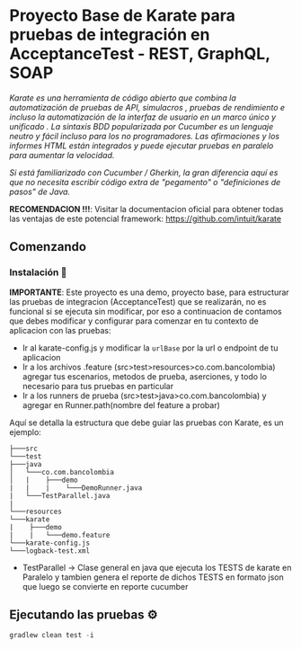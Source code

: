 #  Proyecto Base de Karate para pruebas de integración en AcceptanceTest - REST, GraphQL, SOAP
_Karate es una herramienta de código abierto que combina la automatización de pruebas de API, simulacros , pruebas de rendimiento e incluso la automatización de la interfaz de usuario en un marco único y unificado . La sintaxis BDD popularizada por Cucumber es un lenguaje neutro y fácil incluso para los no programadores. Las afirmaciones y los informes HTML están integrados y puede ejecutar pruebas en paralelo para aumentar la velocidad._

_Si está familiarizado con Cucumber / Gherkin, la gran diferencia aquí es que no necesita escribir código extra de "pegamento" o "definiciones de pasos" de Java._

**RECOMENDACION !!!**: Visitar la documentacion oficial para obtener todas las ventajas de este potencial framework: https://github.com/intuit/karate
## Comenzando

### Instalación 🔧

**IMPORTANTE**: Este proyecto es una demo, proyecto base, para estructurar las pruebas de integracion (AcceptanceTest) que se realizarán, no es funcional si se ejecuta sin modificar, por eso a continuacion de contamos que debes modificar y configurar para comenzar en tu contexto de aplicacion con las pruebas:
- Ir al karate-config.js y modificar la `urlBase` por la url o endpoint de tu aplicacion
- Ir a los archivos .feature (src>test>resources>co.com.bancolombia) agregar tus escenarios, metodos de prueba, aserciones, y todo lo necesario para tus pruebas en particular
- Ir a los runners de prueba (src>test>java>co.com.bancolombia) y agregar en Runner.path(nombre del feature a probar)



Aquí se detalla la estructura que debe guiar las pruebas con Karate, es un ejemplo:

```
├───src
└───test
├───java
│   └───co.com.bancolombia
│   |    ├───demo
|   |    |    └───DemoRunner.java
|   └───TestParallel.java
|
└───resources
└───karate
|    ├───demo
|    |   └───demo.feature
└───karate-config.js
└───logback-test.xml
```

- TestParallel -> Clase general en java que ejecuta los TESTS de karate en Paralelo y tambien genera el reporte de dichos TESTS en formato json que luego se convierte en reporte cucumber

## Ejecutando las pruebas ⚙️

```gradle
gradlew clean test -i
```